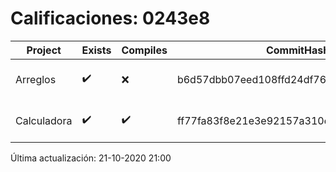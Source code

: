 # Calificaciones: 0243e8
|Project|Exists|Compiles|CommitHash|CommitDate|CheckDate|Comments|
|-|-|-|-|-|-|-|
|Arreglos|✔️|❌|b6d57dbb07eed108ffd24df76fa3777913852a4e|21-10-2020 01:15:19|21-10-2020 21:00:37|Tu código no compila|
|Calculadora|✔️|✔️|ff77fa83f8e21e3e92157a310dadf6831f6f6a2f|12-10-2020 15:57:08|15-10-2020 21:24:46|nan|

Última actualización: 21-10-2020 21:00